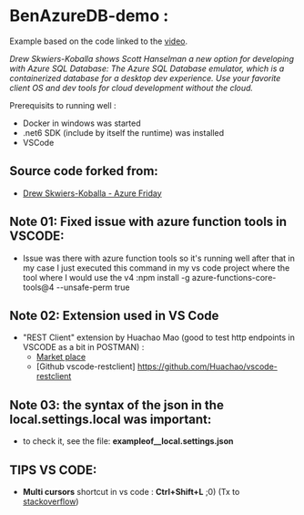 # BenAzureDB-demo :
 Example based on the code linked to the [video](https://youtu.be/3XgepwpBJP8?list=PLLasX02E8BPDT2Z2pdCHNCkENpcQWy5n6).
 
 *Drew Skwiers-Koballa shows Scott Hanselman a new option for developing with Azure SQL Database: 
 The Azure SQL Database emulator, which is a containerized database for a desktop dev experience. Use your favorite client 
 OS and dev tools for cloud development without the cloud.*
 
 Prerequisits to running well :
 - Docker in windows was started
 - .net6 SDK (include by itself the runtime) was installed
 - VSCode
 
 ## Source code forked from:
 - [Drew Skwiers-Koballa  - Azure Friday](https://github.com/dzsquared/azure-friday)
 
 ## Note 01: Fixed issue with azure function tools in VSCODE:
 - Issue was there with azure function tools so it's running well after that in my case I just executed this command in my vs code project where the tool 
 where I would use the v4 :npm install -g azure-functions-core-tools@4 --unsafe-perm true
 
 ## Note 02: Extension used in VS Code
 - "REST Client" extension by Huachao Mao (good to test http endpoints in VSCODE as a bit in POSTMAN) :
    - [Market place](https://marketplace.visualstudio.com/items?itemName=humao.rest-client)
    - [Github vscode-restclient] https://github.com/Huachao/vscode-restclient
    
 ## Note 03: the syntax of the json in the local.settings.local was important:
 - to check it, see the file: **exampleof__local.settings.json** 
 
 ## TIPS VS CODE: 
 - **Multi cursors** shortcut in vs code : **Ctrl+Shift+L** ;0)  (Tx to [stackoverflow](https://stackoverflow.com/questions/29953479/how-can-you-create-multiple-cursors-in-visual-studio-code))
